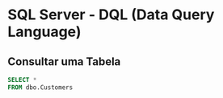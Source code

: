 # SQL Server - DQL (Data Query Language)

## Consultar uma Tabela

~~~sql
SELECT * 
FROM dbo.Customers
~~~
